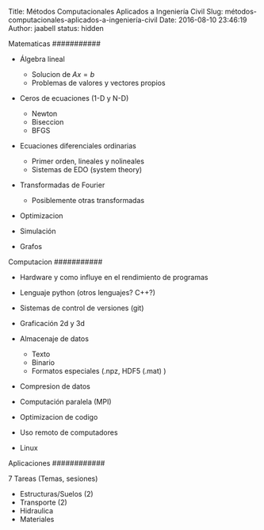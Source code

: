 Title: Métodos Computacionales Aplicados a Ingeniería Civil
Slug: métodos-computacionales-aplicados-a-ingeniería-civil
Date: 2016-08-10 23:46:19
Author: jaabell
status: hidden

Matematicas
###########

* Álgebra lineal
  * Solucion de $A x = b$
  * Problemas de valores y vectores propios

* Ceros de ecuaciones  (1-D y N-D)
  * Newton
  * Biseccion 
  * BFGS

* Ecuaciones diferenciales ordinarias
  * Primer orden, lineales y nolineales
  * Sistemas de EDO (system theory)

* Transformadas de Fourier
  * Posiblemente otras transformadas

* Optimizacion 

* Simulación

* Grafos


Computacion
###########

* Hardware y como influye en el rendimiento de programas

* Lenguaje python (otros lenguajes? C++?)

* Sistemas de control de versiones (git)

* Graficación 2d y 3d

* Almacenaje de datos
  * Texto
  * Binario
  * Formatos especiales (.npz, HDF5 (.mat) )

* Compresion de datos

* Computación paralela (MPI)

* Optimizacion de codigo 

* Uso remoto de computadores

* Linux


Aplicaciones
############


7 Tareas (Temas, sesiones)

* Estructuras/Suelos (2)
* Transporte (2)
* Hidraulica 
* Materiales
